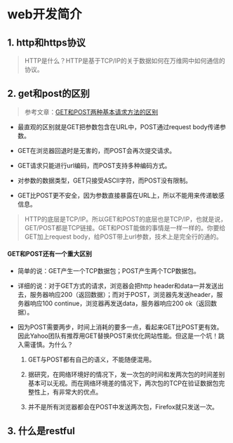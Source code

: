 # web开发简介

## 1. http和https协议

> HTTP是什么？HTTP是基于TCP/IP的关于数据如何在万维网中如何通信的协议。


## 2. get和post的区别

> 参考文章：[GET和POST两种基本请求方法的区别](https://www.cnblogs.com/logsharing/p/8448446.html)

- 最直观的区别就是GET把参数包含在URL中，POST通过request body传递参数。

- GET在浏览器回退时是无害的，而POST会再次提交请求。

- GET请求只能进行url编码，而POST支持多种编码方式。

- 对参数的数据类型，GET只接受ASCII字符，而POST没有限制。

- GET比POST更不安全，因为参数直接暴露在URL上，所以不能用来传递敏感信息。

> HTTP的底层是TCP/IP。所以GET和POST的底层也是TCP/IP，也就是说，GET/POST都是TCP链接。GET和POST能做的事情是一样一样的。你要给GET加上request body，给POST带上url参数，技术上是完全行的通的。 


#### __GET和POST还有一个重大区别__

- 简单的说：GET产生一个TCP数据包；POST产生两个TCP数据包。

- 详细的说：对于GET方式的请求，浏览器会把http header和data一并发送出去，服务器响应200（返回数据）；而对于POST，浏览器先发送header，服务器响应100 continue，浏览器再发送data，服务器响应200 ok（返回数据）。


- 因为POST需要两步，时间上消耗的要多一点，看起来GET比POST更有效。因此Yahoo团队有推荐用GET替换POST来优化网站性能。但这是一个坑！跳入需谨慎。为什么？

    1. GET与POST都有自己的语义，不能随便混用。

    2. 据研究，在网络环境好的情况下，发一次包的时间和发两次包的时间差别基本可以无视。而在网络环境差的情况下，两次包的TCP在验证数据包完整性上，有非常大的优点。

    3. 并不是所有浏览器都会在POST中发送两次包，Firefox就只发送一次。



## 3. 什么是restful


